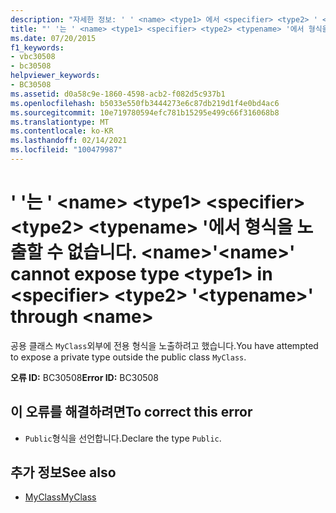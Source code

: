 ```yaml
---
description: "자세한 정보: ' ' <name> <type1> 에서 <specifier> <type2> ' <typename> '에 형식을 노출할 수 없습니다. <name>"
title: "' '는 ' <name> <type1> <specifier> <type2> <typename> '에서 형식을 노출할 수 없습니다. <name>"
ms.date: 07/20/2015
f1_keywords:
- vbc30508
- bc30508
helpviewer_keywords:
- BC30508
ms.assetid: d0a58c9e-1860-4598-acb2-f082d5c937b1
ms.openlocfilehash: b5033e550fb3444273e6c87db219d1f4e0bd4ac6
ms.sourcegitcommit: 10e719780594efc781b15295e499c66f316068b8
ms.translationtype: MT
ms.contentlocale: ko-KR
ms.lasthandoff: 02/14/2021
ms.locfileid: "100479987"
---
```

# <a name="name-cannot-expose-type-type1-in-specifier-type2-typename-through-name"></a><span data-ttu-id="4d2ee-103">' '는 ' \<name> \<type1> \<specifier> \<type2> \<typename> '에서 형식을 노출할 수 없습니다. \<name></span><span class="sxs-lookup"><span data-stu-id="4d2ee-103">'\<name>' cannot expose type \<type1> in \<specifier> \<type2> '\<typename>' through \<name></span></span>

<span data-ttu-id="4d2ee-104">공용 클래스 `MyClass`외부에 전용 형식을 노출하려고 했습니다.</span><span class="sxs-lookup"><span data-stu-id="4d2ee-104">You have attempted to expose a private type outside the public class `MyClass`.</span></span>  
  
 <span data-ttu-id="4d2ee-105">**오류 ID:** BC30508</span><span class="sxs-lookup"><span data-stu-id="4d2ee-105">**Error ID:** BC30508</span></span>  
  
## <a name="to-correct-this-error"></a><span data-ttu-id="4d2ee-106">이 오류를 해결하려면</span><span class="sxs-lookup"><span data-stu-id="4d2ee-106">To correct this error</span></span>  
  
- <span data-ttu-id="4d2ee-107">`Public`형식을 선언합니다.</span><span class="sxs-lookup"><span data-stu-id="4d2ee-107">Declare the type `Public`.</span></span>  
  
## <a name="see-also"></a><span data-ttu-id="4d2ee-108">추가 정보</span><span class="sxs-lookup"><span data-stu-id="4d2ee-108">See also</span></span>

- [<span data-ttu-id="4d2ee-109">MyClass</span><span class="sxs-lookup"><span data-stu-id="4d2ee-109">MyClass</span></span>](../programming-guide/program-structure/me-my-mybase-and-myclass.md#myclass)
